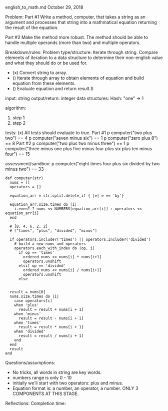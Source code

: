 english_to_math.md
October 29, 2018

Problem:
Part #1
Write a method, computer, that takes a string as an argument and processes that string into a mathmatical equation returning the result of the equation.

Part #2
Make the method more robust. The method should be able to handle multiple operands (more than two) and multiple operators.

Breakdown/rules:
Problem type/structure: Iterate through string. Compare elements of iteration to a data structure to determine their non-english value and what they should do or be used for.
- (x) Convert string to array.
- () Iterate through array to obtain elements of equation and build equation from these elements.
- () Evaluate equation and return result.S

input: string
output/return: integer
data structures: Hash: "one" => 1

algorithm:
1. step 1
2. step 2

tests:
(x) All tests should evaluate to true.
Part #1
p computer("two plus two") == 4
p computer("seven minus six") == 1
p computer("zero plus 8") == 8
Part #2
p computer("two plus two minus three") == 1
p computer("three minus one plus five minus four plus six plus ten minus four") == 15

assessment/sandbox:
p computer("eight times four plus six divided by two minus two") == 33

```
def computer(str)
  nums = []
  operators = []

  equation_arr = str.split.delete_if { |e| e == 'by'}

  equation_arr.size.times do |i|
    i.even? ? nums << NUMBERS[equation_arr[i]] : operators << equation_arr[i]
  end

  # [8, 4, 6, 2, 2]
  # ["times", "plus", "divided", "minus"]

  if operators.include?('times') || operators.include?('divided')
    # build a new nums and operators
    operators.each_with_index do |op, i|
      if op == 'times'
        ordered_nums << nums[i] * nums[i+1]
        operators.unshift
      elsif op == 'divided'
        ordered_nums << nums[i] / nums[i+1]
        operators.unshift
      else


  result = nums[0]
  nums.size.times do |i|
    case operators[i]
    when 'plus'
      result = result + nums[i + 1]
    when 'minus'
      result = result - nums[i + 1]
    when 'times'
      result = result * nums[i + 1]
    when 'divided'
      result = result / nums[i + 1]
    end
  end
  result
end
```


Questions/assumptions:
- No tricks, all words in string are key words.
- numbers range is only 0 - 10
- initially we'll start with two operators: plus and minus.
- Equation format is: a number, an operator, a number. ONLY 3 COMPONENTS AT THIS STAGE.


Reflections:
Completion time:
